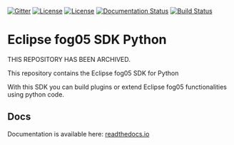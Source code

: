 [![Gitter](https://badges.gitter.im/atolab/fog05.svg)](https://gitter.im/atolab/fog05?utm_source=badge&utm_medium=badge&utm_campaign=pr-badge)
[![License](https://img.shields.io/badge/License-EPL%202.0-blue)](https://choosealicense.com/licenses/epl-2.0/)
[![License](https://img.shields.io/badge/License-Apache%202.0-blue.svg)](https://opensource.org/licenses/Apache-2.0)
[![Documentation Status](https://readthedocs.org/projects/eclipse-fog05-python3-sdk/badge/?version=latest)](https://eclipse-fog05-python3-sdk.readthedocs.io/en/latest/?badge=latest)
[![Build Status](https://travis-ci.com/eclipse-fog05/sdk-python.svg?branch=master)](https://travis-ci.com/eclipse-fog05/sdk-python)

# Eclipse fog05 SDK Python

THIS REPOSITORY HAS BEEN ARCHIVED.

This repository contains the Eclipse fog05 SDK for Python

With this SDK you can build plugins or extend Eclipse fog05 functionalities using python code.


## Docs

Documentation is available here: [readthedocs.io](https://eclipse-fog05-python3-sdk.readthedocs.io/en/latest/?badge=latest)
